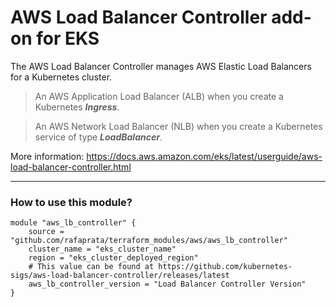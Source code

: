 # AWS Load Balancer Controller add-on for EKS

The AWS Load Balancer Controller manages AWS Elastic Load Balancers for a Kubernetes cluster.

> An AWS Application Load Balancer (ALB) when you create a Kubernetes ***Ingress***.

> An AWS Network Load Balancer (NLB) when you create a Kubernetes service of type ***LoadBalancer***.

More information: https://docs.aws.amazon.com/eks/latest/userguide/aws-load-balancer-controller.html

---
### How to use this module?
```
module "aws_lb_controller" { 
    source = "github.com/rafaprata/terraform_modules/aws/aws_lb_controller" 
    cluster_name = "eks_cluster_name" 
    region = "eks_cluster_deployed_region"
    # This value can be found at https://github.com/kubernetes-sigs/aws-load-balancer-controller/releases/latest
    aws_lb_controller_version = "Load Balancer Controller Version"
}
```
